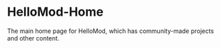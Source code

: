 # HelloMod-Home
The main home page for HelloMod, which has community-made projects and other content.
